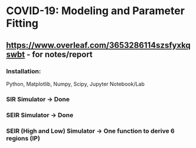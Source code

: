 # COVID-19: Modeling and Parameter Fitting
## https://www.overleaf.com/3653286114szsfyxkqswbt - for notes/report

### Installation:
Python, Matplotlib, Numpy, Scipy, Jupyter Notebook/Lab

### SIR Simulator -> Done
### SEIR Simulator -> Done
### SEIR (High and Low) Simulator -> One function to derive 6 regions (IP)
